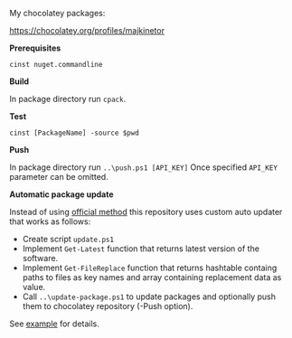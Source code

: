 My chocolatey packages:

https://chocolatey.org/profiles/majkinetor


**Prerequisites**

`cinst nuget.commandline`

**Build**

In package directory run `cpack`.

**Test**

`cinst [PackageName] -source $pwd`

**Push**

In package directory run `..\push.ps1 [API_KEY]` Once specified `API_KEY` parameter can be omitted.

**Automatic package update**

Instead of using [official method](https://github.com/chocolatey/choco/wiki/AutomaticPackages) this repository uses custom auto updater that works as follows:

- Create script `update.ps1`
- Implement `Get-Latest` function that returns latest version of the software.
- Implement `Get-FileReplace` function that returns hashtable containg paths to files as key names and array containing replacement data as value.
- Call `..\update-package.ps1` to update packages and optionally push them to chocolatey repository (-Push option).


See [example](https://github.com/majkinetor/chocolatey/blob/master/copyq/update.ps1) for details.
